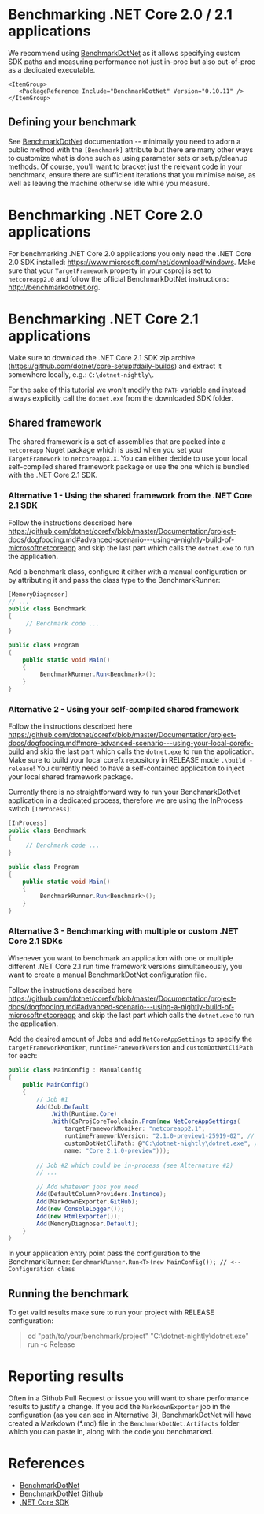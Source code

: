 # Benchmarking .NET Core 2.0 / 2.1 applications

We recommend using [BenchmarkDotNet](https://github.com/dotnet/BenchmarkDotNet) as it allows specifying custom SDK paths and measuring performance not just in-proc but also out-of-proc as a dedicated executable.

```
<ItemGroup>
   <PackageReference Include="BenchmarkDotNet" Version="0.10.11" />
</ItemGroup>
```

## Defining your benchmark

See [BenchmarkDotNet](http://benchmarkdotnet.org/Guides/GettingStarted.htm) documentation -- minimally you need to adorn a public method with the `[Benchmark]` attribute but there are many other ways to customize what is done such as using parameter sets or setup/cleanup methods. Of course, you'll want to bracket just the relevant code in your benchmark, ensure there are sufficient iterations that you minimise noise, as well as leaving the machine otherwise idle while you measure.

# Benchmarking .NET Core 2.0 applications
For benchmarking .NET Core 2.0 applications you only need the .NET Core 2.0 SDK installed: https://www.microsoft.com/net/download/windows. Make sure that your `TargetFramework` property in your csproj is set to `netcoreapp2.0` and follow the official BenchmarkDotNet instructions: http://benchmarkdotnet.org.

# Benchmarking .NET Core 2.1 applications
Make sure to download the .NET Core 2.1 SDK zip archive (https://github.com/dotnet/core-setup#daily-builds) and extract it somewhere locally, e.g.: `C:\dotnet-nightly\`.

For the sake of this tutorial we won't modify the `PATH` variable and instead always explicitly call the `dotnet.exe` from the downloaded SDK folder.

## Shared framework
The shared framework is a set of assemblies that are packed into a `netcoreapp` Nuget package which is used when you set your `TargetFramework` to `netcoreappX.X`. You can either decide to use your local self-compiled shared framework package or use the one which is bundled with the .NET Core 2.1 SDK.

### Alternative 1 - Using the shared framework from the .NET Core 2.1 SDK
Follow the instructions described here https://github.com/dotnet/corefx/blob/master/Documentation/project-docs/dogfooding.md#advanced-scenario---using-a-nightly-build-of-microsoftnetcoreapp and skip the last part which calls the `dotnet.exe` to run the application.

Add a benchmark class, configure it either with a manual configuration or by attributing it and pass the class type to the BenchmarkRunner:

```csharp
[MemoryDiagnoser]
// ...
public class Benchmark
{
     // Benchmark code ...
}

public class Program
{
    public static void Main()
    {
         BenchmarkRunner.Run<Benchmark>();
    }
}
```

### Alternative 2 - Using your self-compiled shared framework
Follow the instructions described here https://github.com/dotnet/corefx/blob/master/Documentation/project-docs/dogfooding.md#more-advanced-scenario---using-your-local-corefx-build and skip the last part which calls the `dotnet.exe` to run the application.
Make sure to build your local corefx repository in RELEASE mode `.\build -release`! You currently need to have a self-contained application to inject your local shared framework package.

Currently there is no straightforward way to run your BenchmarkDotNet application in a dedicated process, therefore we are using the InProcess switch `[InProcess]`:

```csharp
[InProcess]
public class Benchmark
{
     // Benchmark code ...
}

public class Program
{
    public static void Main()
    {
         BenchmarkRunner.Run<Benchmark>();
    }
}
```

### Alternative 3 - Benchmarking with multiple or custom .NET Core 2.1 SDKs
Whenever you want to benchmark an application with one or multiple different .NET Core 2.1 run time framework versions simultaneously, you want to create a manual BenchmarkDotNet configuration file. 

Follow the instructions described here https://github.com/dotnet/corefx/blob/master/Documentation/project-docs/dogfooding.md#advanced-scenario---using-a-nightly-build-of-microsoftnetcoreapp and skip the last part which calls the `dotnet.exe` to run the application.

Add the desired amount of Jobs and add `NetCoreAppSettings` to specify the `targetFrameworkMoniker`, `runtimeFrameworkVersion` and `customDotNetCliPath` for each:

```csharp
public class MainConfig : ManualConfig
{
    public MainConfig()
    {
        // Job #1
        Add(Job.Default
            .With(Runtime.Core)
            .With(CsProjCoreToolchain.From(new NetCoreAppSettings(
                targetFrameworkMoniker: "netcoreapp2.1",
                runtimeFrameworkVersion: "2.1.0-preview1-25919-02", // <-- Adjust version here
                customDotNetCliPath: @"C:\dotnet-nightly\dotnet.exe", // <-- Adjust path here
                name: "Core 2.1.0-preview")));
            
        // Job #2 which could be in-process (see Alternative #2)
        // ...

        // Add whatever jobs you need
        Add(DefaultColumnProviders.Instance);
        Add(MarkdownExporter.GitHub);
        Add(new ConsoleLogger());
        Add(new HtmlExporter());
        Add(MemoryDiagnoser.Default);
    }
}
```

In your application entry point pass the configuration to the BenchmarkRunner:
`BenchmarkRunner.Run<T>(new MainConfig()); // <-- Configuration class`

## Running the benchmark

To get valid results make sure to run your project with RELEASE configuration:

> cd "path/to/your/benchmark/project"
> "C:\dotnet-nightly\dotnet.exe" run -c Release

# Reporting results

Often in a Github Pull Request or issue you will want to share performance results to justify a change. If you add the `MarkdownExporter` job in the configuration (as you can see in Alternative 3), BenchmarkDotNet will have created a Markdown (*.md) file in the `BenchmarkDotNet.Artifacts` folder which you can paste in, along with the code you benchmarked.

# References
- [BenchmarkDotNet](http://benchmarkdotnet.org/)
- [BenchmarkDotNet Github](https://github.com/dotnet/BenchmarkDotNet)
- [.NET Core SDK](https://github.com/dotnet/core-setup)

